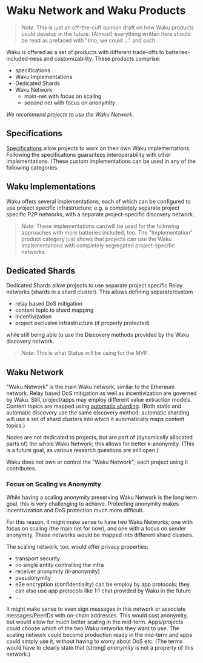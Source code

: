 # Waku Network and Waku Products

> *Note*: This is just an off-the-cuff opinion draft on how Waku products could develop in the future.
(Almost) everything written here should be read as prefaced with "Imo, we could ..." and such.

Waku is offered as a set of products with different trade-offs to batteries-included-ness and customizability.
These products comprise:

* specifications
* Waku Implementations
* Dedicated Shards
* Waku Network
    - main-net with focus on scaling
    - second net with focus on anonymity

*We recommend projects to use the Waku Network.*

## Specifications

[Specifications](https://rfc.vac.dev/spec/10/) allow projects to work on their own Waku implementations.
Following the specifications guarantees interoperability with other implementations.
(These custom implementations can be used in any of the following categories.

## Waku Implementations

Waku offers several implementations, each of which can be configured to use project specific infrastructure; e.g. a completely separate project specific P2P networks, with a separate project-specific discovery network.

> *Note*: These implementations can/will be used for the following approaches with more batteries included, too.
The "Implementation" product category just shows that projects can use the Waku Implementations with completely segregated project-specific networks.

## Dedicated Shards

Dedicated Shards allow projects to use separate project specific Relay networks (shards in a shard cluster).
This allows defining separate/custom

* relay based DoS mitigation
* content topic to shard mapping
* incentivization
* project exclusive infrastructure (if properly protected)

while still being able to use the Discovery methods provided by the Waku discovery network.

> *Note*: This is what Status will be using for the MVP.

## Waku Network

"Waku Network" is the main Waku network, similar to the Ethereum network.
Relay based DoS mitigation as well as incentivization are governed by Waku.
Still, project/apps may employ different value extraction models.
Content topics are mapped using [automatic sharding](https://rfc.vac.dev/spec/51/#automatic-sharding).
(Both static and automatic discovery use the same discovery method;
automatic sharding will use a set of shard clusters into which it automatically maps content topics.)

Nodes are not dedicated to projects, but are part of (dynamically allocated parts of) the whole Waku Network;
this allows for better k-anonymity.
(This is a future goal, as various research questions are still open.)

Waku does not own or control the "Waku Network";
each project using it contributes.

### Focus on Scaling vs Anonymity

While having a scaling anonymity preserving Waku Network is the long term goal,
this is very challenging to achieve.
Protecting anonymity makes incentivization and DoS protection much more difficult.

For this reason, it might make sense to have two Waku Networks; one with focus on scaling (the main net for now),
and one with a focus on sender anonymity.
These networks would be mapped into different shard clusters.

The scaling network, too, would offer privacy properties:

* transport security
* no single entity controlling the infra
* receiver anonymity (k-anonymity)
* pseudonymity
* e2e encryption (confidentiality) can be employ by app protocols; they can also use app protocols like 1:1 chat provided by Waku in the future
* ...

It might make sense to even sign messages in this network or associate messages/PeerIDs with on-chain addresses.
This would cost anonymity, but would allow for much better scaling in the mid-term.
Apps/projects could choose which of the two Waku networks they want to use.
The scaling network could become production ready in the mid-term and apps could simply use it,
without having to worry about DoS etc.
(The terms would have to clearly state that (strong) *anonymity* is not a property of this network.)

